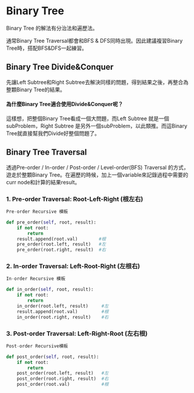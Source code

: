 # Binary Tree

Binary Tree 的解法有分治法和遍歷法。

通常Binary Tree Traversal都會和BFS & DFS同時出現。因此建議複習Binary Tree時，搭配BFS&DFS一起練習。

## Binary Tree Divide&Conquer

先讓Left Subtree和Right Subtree去解決同樣的問題，得到結果之後，再整合為整顆Binary Tree的結果。

#### 為什麼Binary Tree適合使用Divide&Conquer呢？

這樣想，把整個Binary Tree看成一個大問題，而Left Subtree 就是一個subProblem，Right Subtree 是另外一個subProblem，以此類推。而這Binary Tree就直接幫我們Divide好整個問題了。 

## Binary Tree Traversal 

透過Pre-order / In-order / Post-order / Level-order\(BFS\) Traversal 的方式，遊走於整顆Binary Tree。在遍歷的時候，加上一個variable來記錄過程中需要的curr node和計算的結果result。

### 1. Pre-order Traversal: **Root-Left-Right** \(根左右\)  

```python
Pre-order Recursive 模板

def pre_order(self, root, result):
    if not root:
        return 
    result.append(root.val)        #根
    pre_order(root.left, result)   #左
    pre_order(root.right, result)  #右
```

### 2. In-order Traversal: **Left-Root-Right** \(左根右\)

```python
In-order Recursive 模板

def in_order(self, root, result):
    if not root:
        return 
    in_order(root.left, result)     #左
    result.append(root.val)         #根
    in_order(root.right, result)    #右
```

### 3. Post-order Traversal: Left-Right-Root \(左右根\)

```python
Post-order Recursive模板

def post_order(self, root, result):
    if not root:
        return 
    post_order(root.left, result)   #左
    post_order(root.right, result)  #右
    post_order(root.val)            #根
```

